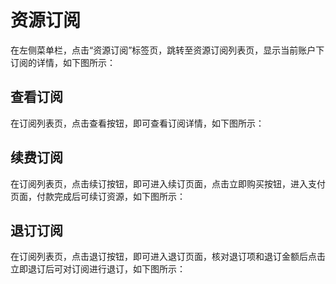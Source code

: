 # 资源订阅

在左侧菜单栏，点击“资源订阅”标签页，跳转至资源订阅列表页，显示当前账户下订阅的详情，如下图所示：
<NsImg src="/cost/resourceRenewal/1.jpg" />

## 查看订阅

在订阅列表页，点击查看按钮，即可查看订阅详情，如下图所示：
<NsImg src="/cost/resourceRenewal/2.jpg" />

## 续费订阅
在订阅列表页，点击续订按钮，即可进入续订页面，点击立即购买按钮，进入支付页面，付款完成后可续订资源，如下图所示：
<NsImg src="/cost/resourceRenewal/3.jpg" />
<NsImg src="/cost/resourceRenewal/4.jpg" />

## 退订订阅
在订阅列表页，点击退订按钮，即可进入退订页面，核对退订项和退订金额后点击立即退订后可对订阅进行退订，如下图所示：
<NsImg src="/cost/resourceRenewal/5.jpg" />
<NsImg src="/cost/resourceRenewal/6.jpg" />